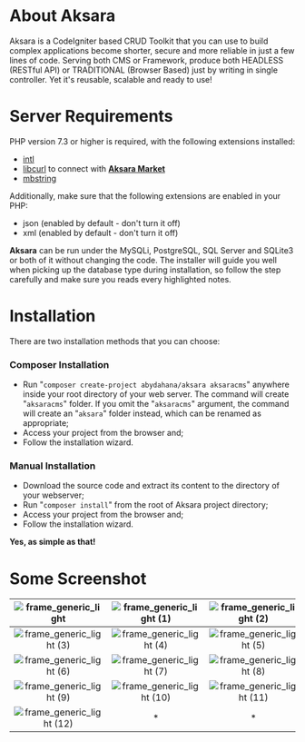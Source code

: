 # About Aksara
Aksara is a CodeIgniter based CRUD Toolkit that you can use to build complex applications become shorter, secure and more reliable in just a few lines of code. Serving both CMS or Framework, produce both HEADLESS (RESTful API) or TRADITIONAL (Browser Based) just by writing in single controller. Yet it's reusable, scalable and ready to use!

# Server Requirements
PHP version 7.3 or higher is required, with the following extensions installed:

- [intl](http://php.net/manual/en/intl.requirements.php)
- [libcurl](http://php.net/manual/en/curl.requirements.php) to connect with **[Aksara Market](http://www.aksaracms.com/market)**
- [mbstring](http://php.net/manual/en/mbstring.installation.php)

Additionally, make sure that the following extensions are enabled in your PHP:

- json (enabled by default - don't turn it off)
- xml (enabled by default - don't turn it off)

**Aksara** can be run under the MySQLi, PostgreSQL, SQL Server and SQLite3 or both of it without changing the code. The installer will guide you well when picking up the database type during installation, so follow the step carefully and make sure you reads every highlighted notes.

# Installation
There are two installation methods that you can choose:
### Composer Installation
- Run "`composer create-project abydahana/aksara aksaracms`" anywhere inside your root directory of your web server. The command will create "`aksaracms`" folder. If you omit the "`aksaracms`" argument, the command will create an "`aksara`" folder instead, which can be renamed as appropriate;
- Access your project from the browser and;
- Follow the installation wizard.

### Manual Installation
- Download the source code and extract its content to the directory of your webserver;
- Run "`composer install`" from the root of Aksara project directory;
- Access your project from the browser and;
- Follow the installation wizard.

**Yes, as simple as that!**

# Some Screenshot
| ![frame_generic_light](https://user-images.githubusercontent.com/10624446/110242393-729b6b00-7f88-11eb-9ecc-2cb1c27c5945.png) | ![frame_generic_light (1)](https://user-images.githubusercontent.com/10624446/110242375-67483f80-7f88-11eb-8126-fba2051ae95b.png) | ![frame_generic_light (2)](https://user-images.githubusercontent.com/10624446/110242377-69120300-7f88-11eb-95ff-9e8b002c51be.png) |
| :---: | :---: | :---: |
| ![frame_generic_light (3)](https://user-images.githubusercontent.com/10624446/110242379-6a433000-7f88-11eb-9510-31eb17ea1613.png) | ![frame_generic_light (4)](https://user-images.githubusercontent.com/10624446/110242381-6b745d00-7f88-11eb-9120-53a464c46b34.png) | ![frame_generic_light (5)](https://user-images.githubusercontent.com/10624446/110242382-6c0cf380-7f88-11eb-977d-1b89624a0efb.png) |
| ![frame_generic_light (6)](https://user-images.githubusercontent.com/10624446/110242384-6ca58a00-7f88-11eb-9992-e90779dd2eeb.png) | ![frame_generic_light (7)](https://user-images.githubusercontent.com/10624446/110242386-6d3e2080-7f88-11eb-9e6e-de40f620feb8.png) | ![frame_generic_light (8)](https://user-images.githubusercontent.com/10624446/110242387-6e6f4d80-7f88-11eb-8c81-3e505eb2fd1d.png) |
| ![frame_generic_light (9)](https://user-images.githubusercontent.com/10624446/110242389-6f07e400-7f88-11eb-9089-5cd5cc3f2ec2.png) | ![frame_generic_light (10)](https://user-images.githubusercontent.com/10624446/110242390-70391100-7f88-11eb-9734-a20b9e9005eb.png) | ![frame_generic_light (11)](https://user-images.githubusercontent.com/10624446/110242391-70d1a780-7f88-11eb-8d04-69128749b6e0.png) |
| ![frame_generic_light (12)](https://user-images.githubusercontent.com/10624446/110242392-7202d480-7f88-11eb-8f23-6c1c3edf9ea2.png) | * | * |
